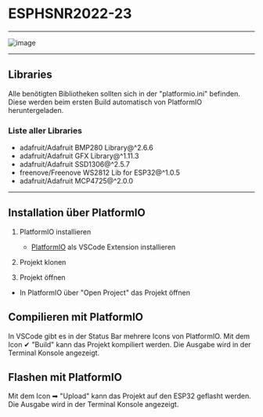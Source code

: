 # ESPHSNR2022-23
---
![image](https://user-images.githubusercontent.com/11671272/200411557-6a103327-a80d-4614-b723-df330567c8de.png)

---

## Libraries
Alle benötigten Bibliotheken sollten sich in der "platformio.ini" befinden.
Diese werden beim ersten Build automatisch von PlatformIO heruntergeladen.

### Liste aller Libraries

- adafruit/Adafruit BMP280 Library@^2.6.6
- adafruit/Adafruit GFX Library@^1.11.3
- adafruit/Adafruit SSD1306@^2.5.7
- freenove/Freenove WS2812 Lib for ESP32@^1.0.5
- adafruit/Adafruit MCP4725@^2.0.0

---

## Installation über PlatformIO
1. PlatformIO installieren
    - [PlatformIO](https://platformio.org/install/ide?install=vscode) als VSCode Extension installieren

2. Projekt klonen

3. Projekt öffnen
- In PlatformIO über "Open Project" das Projekt öffnen

## Compilieren mit PlatformIO
In VSCode gibt es in der Status Bar mehrere Icons von PlatformIO. Mit dem Icon ✔ "Build" kann das Projekt kompiliert werden. Die Ausgabe wird in der Terminal Konsole angezeigt.

## Flashen mit PlatformIO
Mit dem Icon ➡ "Upload" kann das Projekt auf den ESP32 geflasht werden. Die Ausgabe wird in der Terminal Konsole angezeigt.
